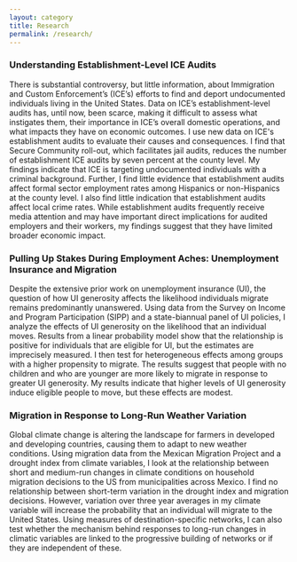 ```yaml
---
layout: category
title: Research
permalink: /research/
---
```


### Understanding Establishment-Level ICE Audits

There is substantial controversy, but little information, about Immigration and Custom Enforcement’s (ICE’s) efforts to find and deport undocumented individuals living in the United States. Data on ICE’s establishment-level audits has, until now, been scarce, making it difficult to assess what instigates them, their importance in ICE’s overall domestic operations, and what impacts they have on economic outcomes. I use new data on ICE's establishment audits to evaluate their causes and consequences. I find that Secure Community roll-out, which facilitates jail audits, reduces the number of establishment ICE audits by seven percent at the county level. My findings indicate that ICE is targeting undocumented individuals with a criminal background. Further, I find little evidence that establishment audits affect formal sector employment rates among Hispanics or non-Hispanics at the county level. I also find little indication that establishment audits affect local crime rates. While establishment audits frequently receive media attention and may have important direct implications for audited employers and their workers, my findings suggest that they have limited broader economic impact. 

### Pulling Up Stakes During Employment Aches: Unemployment Insurance and Migration

Despite the extensive prior work on unemployment insurance (UI), the question of how UI generosity affects the likelihood individuals migrate remains predominantly unanswered. Using data from the Survey on Income and Program Participation (SIPP) and a state-biannual panel of UI policies, I analyze the effects of UI generosity on the likelihood that an individual moves. Results from a linear probability model show that the relationship is positive for individuals that are eligible for UI, but the estimates are imprecisely measured. I then test for heterogeneous effects among groups with a higher propensity to migrate. The results suggest that people with no children and who are younger are more likely to migrate in response to greater UI generosity. My results indicate that higher levels of UI generosity induce eligible people to move, but these effects are modest.

### Migration in Response to Long-Run Weather Variation

Global climate change is altering the landscape for farmers in developed and developing countries, causing them to adapt to new weather conditions. Using migration data from the Mexican Migration Project and a drought index from climate variables, I look at the relationship between short and medium-run changes in climate conditions on household migration decisions to the US from municipalities across Mexico. I find no relationship between short-term variation in the drought index and migration decisions. However, variation over three year averages in my climate variable will increase the probability that an individual will migrate to the United States. Using measures of destination-specific networks, I can also test whether the mechanism behind responses to long-run changes in climatic variables are linked to the progressive building of networks or if they are independent of these.
